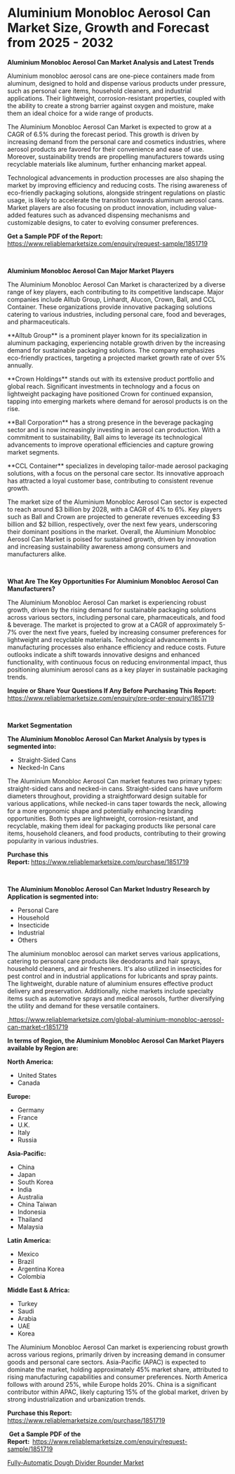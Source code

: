 <p><h1>Aluminium Monobloc Aerosol Can Market Size, Growth and Forecast from 2025 - 2032</h1></p><p><strong>Aluminium Monobloc Aerosol Can Market Analysis and Latest Trends</strong></p>
<p><p>Aluminium monobloc aerosol cans are one-piece containers made from aluminum, designed to hold and dispense various products under pressure, such as personal care items, household cleaners, and industrial applications. Their lightweight, corrosion-resistant properties, coupled with the ability to create a strong barrier against oxygen and moisture, make them an ideal choice for a wide range of products.</p><p>The Aluminium Monobloc Aerosol Can Market is expected to grow at a CAGR of 6.5% during the forecast period. This growth is driven by increasing demand from the personal care and cosmetics industries, where aerosol products are favored for their convenience and ease of use. Moreover, sustainability trends are propelling manufacturers towards using recyclable materials like aluminum, further enhancing market appeal. </p><p>Technological advancements in production processes are also shaping the market by improving efficiency and reducing costs. The rising awareness of eco-friendly packaging solutions, alongside stringent regulations on plastic usage, is likely to accelerate the transition towards aluminum aerosol cans. Market players are also focusing on product innovation, including value-added features such as advanced dispensing mechanisms and customizable designs, to cater to evolving consumer preferences.</p></p>
<p><strong>Get a Sample PDF of the Report:&nbsp;</strong> <a href="https://www.reliablemarketsize.com/enquiry/request-sample/1851719?utm_campaign=2481&utm_medium=2&utm_source=Github&utm_content=ia&utm_term=26032025&utm_id=aluminium-monobloc-aerosol-can">https://www.reliablemarketsize.com/enquiry/request-sample/1851719</a></p>
<p>&nbsp;</p>
<p><strong>Aluminium Monobloc Aerosol Can Major Market Players</strong></p>
<p><p>The Aluminium Monobloc Aerosol Can Market is characterized by a diverse range of key players, each contributing to its competitive landscape. Major companies include Alltub Group, Linhardt, Alucon, Crown, Ball, and CCL Container. These organizations provide innovative packaging solutions catering to various industries, including personal care, food and beverages, and pharmaceuticals.</p><p>**Alltub Group** is a prominent player known for its specialization in aluminum packaging, experiencing notable growth driven by the increasing demand for sustainable packaging solutions. The company emphasizes eco-friendly practices, targeting a projected market growth rate of over 5% annually.</p><p>**Crown Holdings** stands out with its extensive product portfolio and global reach. Significant investments in technology and a focus on lightweight packaging have positioned Crown for continued expansion, tapping into emerging markets where demand for aerosol products is on the rise. </p><p>**Ball Corporation** has a strong presence in the beverage packaging sector and is now increasingly investing in aerosol can production. With a commitment to sustainability, Ball aims to leverage its technological advancements to improve operational efficiencies and capture growing market segments.</p><p>**CCL Container** specializes in developing tailor-made aerosol packaging solutions, with a focus on the personal care sector. Its innovative approach has attracted a loyal customer base, contributing to consistent revenue growth.</p><p>The market size of the Aluminium Monobloc Aerosol Can sector is expected to reach around $3 billion by 2028, with a CAGR of 4% to 6%. Key players such as Ball and Crown are projected to generate revenues exceeding $3 billion and $2 billion, respectively, over the next few years, underscoring their dominant positions in the market. Overall, the Aluminium Monobloc Aerosol Can Market is poised for sustained growth, driven by innovation and increasing sustainability awareness among consumers and manufacturers alike.</p></p>
<p>&nbsp;</p>
<p><strong>What Are The Key Opportunities For Aluminium Monobloc Aerosol Can Manufacturers?</strong></p>
<p><p>The Aluminium Monobloc Aerosol Can market is experiencing robust growth, driven by the rising demand for sustainable packaging solutions across various sectors, including personal care, pharmaceuticals, and food & beverage. The market is projected to grow at a CAGR of approximately 5-7% over the next five years, fueled by increasing consumer preferences for lightweight and recyclable materials. Technological advancements in manufacturing processes also enhance efficiency and reduce costs. Future outlooks indicate a shift towards innovative designs and enhanced functionality, with continuous focus on reducing environmental impact, thus positioning aluminium aerosol cans as a key player in sustainable packaging trends.</p></p>
<p><strong>Inquire or Share Your Questions If Any Before Purchasing This Report:</strong> <a href="https://www.reliablemarketsize.com/enquiry/pre-order-enquiry/1851719?utm_campaign=2481&utm_medium=2&utm_source=Github&utm_content=ia&utm_term=26032025&utm_id=aluminium-monobloc-aerosol-can">https://www.reliablemarketsize.com/enquiry/pre-order-enquiry/1851719</a></p>
<p>&nbsp;</p>
<p><strong>Market Segmentation</strong></p>
<p><strong>The Aluminium Monobloc Aerosol Can Market Analysis by types is segmented into:</strong></p>
<p><ul><li>Straight-Sided Cans</li><li>Necked-In Cans</li></ul></p>
<p><p>The Aluminium Monobloc Aerosol Can market features two primary types: straight-sided cans and necked-in cans. Straight-sided cans have uniform diameters throughout, providing a straightforward design suitable for various applications, while necked-in cans taper towards the neck, allowing for a more ergonomic shape and potentially enhancing branding opportunities. Both types are lightweight, corrosion-resistant, and recyclable, making them ideal for packaging products like personal care items, household cleaners, and food products, contributing to their growing popularity in various industries.</p></p>
<p><strong>Purchase this Report:&nbsp;</strong><a href="https://www.reliablemarketsize.com/purchase/1851719?utm_campaign=2481&utm_medium=2&utm_source=Github&utm_content=ia&utm_term=26032025&utm_id=aluminium-monobloc-aerosol-can">https://www.reliablemarketsize.com/purchase/1851719</a></p>
<p>&nbsp;</p>
<p><strong>The Aluminium Monobloc Aerosol Can Market Industry Research by Application is segmented into:</strong></p>
<p><ul><li>Personal Care</li><li>Household</li><li>Insecticide</li><li>Industrial</li><li>Others</li></ul></p>
<p><p>The aluminium monobloc aerosol can market serves various applications, catering to personal care products like deodorants and hair sprays, household cleaners, and air fresheners. It's also utilized in insecticides for pest control and in industrial applications for lubricants and spray paints. The lightweight, durable nature of aluminium ensures effective product delivery and preservation. Additionally, niche markets include specialty items such as automotive sprays and medical aerosols, further diversifying the utility and demand for these versatile containers.</p></p>
<p><a href="https://www.reliablemarketsize.com/global-aluminium-monobloc-aerosol-can-market-r1851719?utm_campaign=2481&utm_medium=2&utm_source=Github&utm_content=ia&utm_term=26032025&utm_id=aluminium-monobloc-aerosol-can">&nbsp;https://www.reliablemarketsize.com/global-aluminium-monobloc-aerosol-can-market-r1851719</a></p>
<p><strong>In terms of Region, the Aluminium Monobloc Aerosol Can Market Players available by Region are:</strong></p>
<p>
    <p> <strong> North America: </strong>
        <ul>
            <li>United States</li>
            <li>Canada</li>
        </ul>
        </p> 
    <p> <strong> Europe: </strong>
        <ul>
            <li>Germany</li>
            <li>France</li>
            <li>U.K.</li>
            <li>Italy</li>
            <li>Russia</li>
        </ul>
        </p> 
    <p> <strong> Asia-Pacific: </strong>
        <ul>
            <li>China</li>
            <li>Japan</li>
            <li>South Korea</li>
            <li>India</li>
            <li>Australia</li>
            <li>China Taiwan</li>
            <li>Indonesia</li>
            <li>Thailand</li>
            <li>Malaysia</li>
        </ul>
        </p> 
    <p> <strong> Latin America: </strong>
        <ul>
            <li>Mexico</li>
            <li>Brazil</li>
            <li>Argentina Korea</li>
            <li>Colombia</li>
        </ul>
        </p> 
    <p> <strong> Middle East & Africa: </strong>
        <ul>
            <li>Turkey</li>
            <li>Saudi</li>
            <li>Arabia</li>
            <li>UAE</li>
            <li>Korea</li>
        </ul>
    </p>
    </p>
<p><p>The Aluminium Monobloc Aerosol Can market is experiencing robust growth across various regions, primarily driven by increasing demand in consumer goods and personal care sectors. Asia-Pacific (APAC) is expected to dominate the market, holding approximately 45% market share, attributed to rising manufacturing capabilities and consumer preferences. North America follows with around 25%, while Europe holds 20%. China is a significant contributor within APAC, likely capturing 15% of the global market, driven by strong industrialization and urbanization trends.</p></p>
<p><strong>Purchase this Report: </strong><a href="https://www.reliablemarketsize.com/purchase/1851719?utm_campaign=2481&utm_medium=2&utm_source=Github&utm_content=ia&utm_term=26032025&utm_id=aluminium-monobloc-aerosol-can">https://www.reliablemarketsize.com/purchase/1851719</a></p>
<p>&nbsp;<strong>Get a Sample PDF of the Report:&nbsp;&nbsp;</strong><a href="https://www.reliablemarketsize.com/enquiry/request-sample/1851719?utm_campaign=2481&utm_medium=2&utm_source=Github&utm_content=ia&utm_term=26032025&utm_id=aluminium-monobloc-aerosol-can">https://www.reliablemarketsize.com/enquiry/request-sample/1851719</a></p>
<p><strong></strong></p>
<p><p><a href="https://github.com/maclarensidney/Market-Research-Report-List-1/blob/main/fully-automatic-dough-divider-rounder-market.md?utm_campaign=2481&utm_medium=2&utm_source=Github&utm_content=ia&utm_term=26032025&utm_id=aluminium-monobloc-aerosol-can">Fully-Automatic Dough Divider Rounder Market</a></p></p>